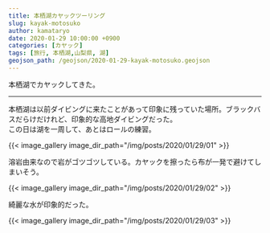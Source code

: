 ```yaml
---
title: 本栖湖カヤックツーリング
slug: kayak-motosuko
author: kamataryo
date: 2020-01-29 10:00:00 +0900
categories: [カヤック]
tags: [旅行, 本栖湖,山梨県, 湖]
geojson_path: /geojson/2020-01-29-kayak-motosuko.geojson
---
```

本栖湖でカヤックしてきた。


---
本栖湖は以前ダイビングに来たことがあって印象に残っていた場所。ブラックバスだらけだけれど、印象的な高地ダイビングだった。  
この日は湖を一周して、あとはロールの練習。

{{< image_gallery image_dir_path="/img/posts/2020/01/29/01" >}}

溶岩由来なので岩がゴツゴツしている。カヤックを擦ったら布が一発で避けてしまいそう。

{{< image_gallery image_dir_path="/img/posts/2020/01/29/02" >}}

綺麗な水が印象的だった。

{{< image_gallery image_dir_path="/img/posts/2020/01/29/03" >}}
